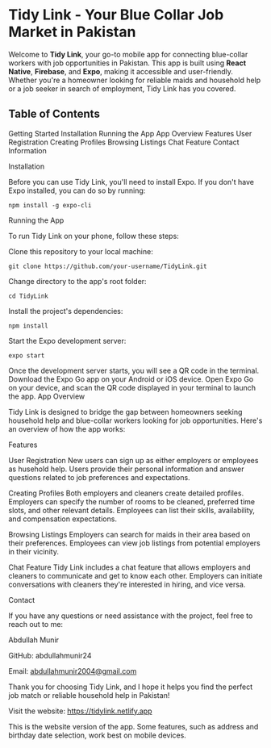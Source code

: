 # Tidy Link - Your Blue Collar Job Market in Pakistan

Welcome to **Tidy Link**, your go-to mobile app for connecting blue-collar workers with job opportunities in Pakistan. This app is built using **React Native**, **Firebase**, and **Expo**, making it accessible and user-friendly. Whether you're a homeowner looking for reliable maids and household help or a job seeker in search of employment, Tidy Link has you covered.

## Table of Contents

Getting Started
Installation
Running the App
App Overview
Features
User Registration
Creating Profiles
Browsing Listings
Chat Feature
Contact Information

Installation

Before you can use Tidy Link, you'll need to install Expo. If you don't have Expo installed, you can do so by running:

```
npm install -g expo-cli
```

Running the App

To run Tidy Link on your phone, follow these steps:

Clone this repository to your local machine:

```
git clone https://github.com/your-username/TidyLink.git
```

Change directory to the app's root folder:
```
cd TidyLink
```
Install the project's dependencies:
```
npm install
```
Start the Expo development server:

```
expo start
```
Once the development server starts, you will see a QR code in the terminal.
Download the Expo Go app on your Android or iOS device.
Open Expo Go on your device, and scan the QR code displayed in your terminal to launch the app.
App Overview

Tidy Link is designed to bridge the gap between homeowners seeking household help and blue-collar workers looking for job opportunities. Here's an overview of how the app works:

Features

User Registration
New users can sign up as either employers or employees as husehold help.
Users provide their personal information and answer questions related to job preferences and expectations.

Creating Profiles
Both employers and cleaners create detailed profiles.
Employers can specify the number of rooms to be cleaned, preferred time slots, and other relevant details.
Employees can list their skills, availability, and compensation expectations.

Browsing Listings
Employers can search for maids in their area based on their preferences.
Employees can view job listings from potential employers in their vicinity.

Chat Feature
Tidy Link includes a chat feature that allows employers and cleaners to communicate and get to know each other.
Employers can initiate conversations with cleaners they're interested in hiring, and vice versa.


Contact

If you have any questions or need assistance with the project, feel free to reach out to me:

Abdullah Munir

GitHub: abdullahmunir24

Email: abdullahmunir2004@gmail.com

Thank you for choosing Tidy Link, and I hope it helps you find the perfect job match or reliable household help in Pakistan!

Visit the website: https://tidylink.netlify.app

This is the website version of the app. Some features, such as address and birthday date selection, work best on mobile devices.

